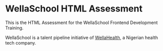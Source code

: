 # WellaSchool HTML Assessment

This is the HTML Assessment for the WellaSchool Frontend Development Training.

WellaSchool is a talent pipeline initiative of [WellaHealth](https://www.wellahealth.com/), a Nigerian health tech company.
